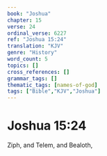 ```yaml
---
book: "Joshua"
chapter: 15
verse: 24
ordinal_verse: 6227
ref: "Joshua 15:24"
translation: "KJV"
genre: "History"
word_count: 5
topics: []
cross_references: []
grammar_tags: []
thematic_tags: [names-of-god]
tags: ["Bible","KJV","Joshua"]
---
```


# Joshua 15:24

Ziph, and Telem, and Bealoth,
